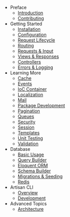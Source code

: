 - Preface
    - [Introduction](/introduction)
    - [Contributing](/contributing)
- Getting Started
    - [Installation](/installation)
    - [Configuration](/configuration)
    - [Request Lifecycle](/lifecycle)
    - [Routing](/routing)
    - [Requests & Input](/requests)
    - [Views & Responses](/responses)
    - [Controllers](/controllers)
    - [Errors & Logging](/errors)
- Learning More
    - [Cache](/cache)
    - [Events](/events)
    - [IoC Container](/ioc)
    - [Localization](/localization)
    - [Mail](/mail)
    - [Package Development](/packages)
    - [Pagination](/pagination)
    - [Queues](#)
    - [Security](/security)
    - [Session](/session)
    - [Templates](/templates)
    - [Unit Testing](/testing)
    - [Validation](/validation)
- Database
    - [Basic Usage](/database)
    - [Query Builder](/queries)
    - [Eloquent ORM](/eloquent)
    - [Schema Builder](/schema)
    - [Migrations & Seeding](/migrations)
    - [Redis](/redis)
- Artisan CLI
    - [Overview](/artisan)
    - [Development](/commands)
- Advanced Topics
    - [Architecture](#)
